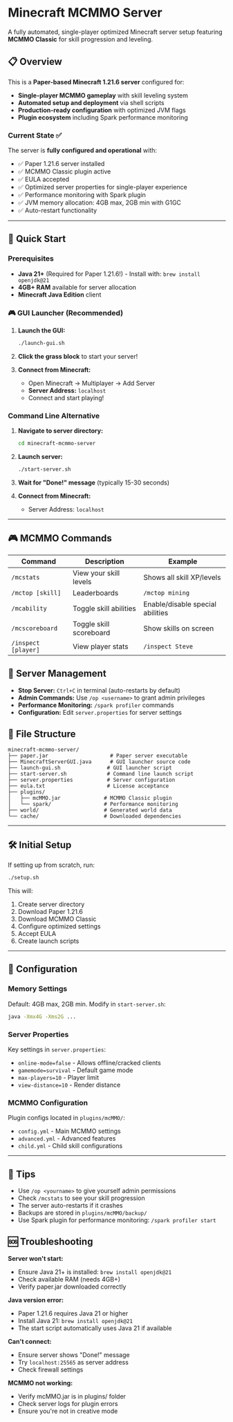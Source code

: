 # Minecraft MCMMO Server

A fully automated, single-player optimized Minecraft server setup featuring **MCMMO Classic** for skill progression and leveling.

## 📋 Overview

This is a **Paper-based Minecraft 1.21.6 server** configured for:
- **Single-player MCMMO gameplay** with skill leveling system
- **Automated setup and deployment** via shell scripts
- **Production-ready configuration** with optimized JVM flags
- **Plugin ecosystem** including Spark performance monitoring

### Current State ✅

The server is **fully configured and operational** with:
- ✅ Paper 1.21.6 server installed
- ✅ MCMMO Classic plugin active
- ✅ EULA accepted
- ✅ Optimized server properties for single-player experience
- ✅ Performance monitoring with Spark plugin
- ✅ JVM memory allocation: 4GB max, 2GB min with G1GC
- ✅ Auto-restart functionality

---

## 🚀 Quick Start

### Prerequisites
- **Java 21+** (Required for Paper 1.21.6!) - Install with: `brew install openjdk@21`
- **4GB+ RAM** available for server allocation
- **Minecraft Java Edition** client

### 🎮 GUI Launcher (Recommended)

1. **Launch the GUI:**
   ```bash
   ./launch-gui.sh
   ```

2. **Click the grass block** to start your server!

3. **Connect from Minecraft:**
   - Open Minecraft → Multiplayer → Add Server
   - **Server Address:** `localhost`
   - Connect and start playing!

### Command Line Alternative

1. **Navigate to server directory:**
   ```bash
   cd minecraft-mcmmo-server
   ```

2. **Launch server:**
   ```bash
   ./start-server.sh
   ```

3. **Wait for "Done!" message** (typically 15-30 seconds)

4. **Connect from Minecraft:**
   - Server Address: `localhost`

---

## 🎮 MCMMO Commands

| Command | Description | Example |
|---------|-------------|---------|
| `/mcstats` | View your skill levels | Shows all skill XP/levels |
| `/mctop [skill]` | Leaderboards | `/mctop mining` |
| `/mcability` | Toggle skill abilities | Enable/disable special abilities |
| `/mcscoreboard` | Toggle skill scoreboard | Show skills on screen |
| `/inspect [player]` | View player stats | `/inspect Steve` |

## 🔧 Server Management

- **Stop Server:** `Ctrl+C` in terminal (auto-restarts by default)
- **Admin Commands:** Use `/op <username>` to grant admin privileges
- **Performance Monitoring:** `/spark profiler` commands
- **Configuration:** Edit `server.properties` for server settings

## 📁 File Structure

```
minecraft-mcmmo-server/
├── paper.jar                    # Paper server executable
├── MinecraftServerGUI.java      # GUI launcher source code
├── launch-gui.sh               # GUI launcher script
├── start-server.sh             # Command line launch script
├── server.properties           # Server configuration
├── eula.txt                    # License acceptance
├── plugins/
│   ├── mcMMO.jar              # MCMMO Classic plugin
│   └── spark/                 # Performance monitoring
├── world/                     # Generated world data
└── cache/                     # Downloaded dependencies
```

---

## 🛠️ Initial Setup

If setting up from scratch, run:

```bash
./setup.sh
```

This will:
1. Create server directory
2. Download Paper 1.21.6
3. Download MCMMO Classic
4. Configure optimized settings
5. Accept EULA
6. Create launch scripts

---

## 🔧 Configuration

### Memory Settings
Default: 4GB max, 2GB min. Modify in `start-server.sh`:
```bash
java -Xmx4G -Xms2G ...
```

### Server Properties
Key settings in `server.properties`:
- `online-mode=false` - Allows offline/cracked clients
- `gamemode=survival` - Default game mode
- `max-players=10` - Player limit
- `view-distance=10` - Render distance

### MCMMO Configuration
Plugin configs located in `plugins/mcMMO/`:
- `config.yml` - Main MCMMO settings
- `advanced.yml` - Advanced features
- `child.yml` - Child skill configurations

---

## 🎯 Tips

- Use `/op <yourname>` to give yourself admin permissions
- Check `/mcstats` to see your skill progression
- The server auto-restarts if it crashes
- Backups are stored in `plugins/mcMMO/backup/`
- Use Spark plugin for performance monitoring: `/spark profiler start`

## 🆘 Troubleshooting

**Server won't start:**
- Ensure Java 21+ is installed: `brew install openjdk@21`
- Check available RAM (needs 4GB+)
- Verify paper.jar downloaded correctly

**Java version error:**
- Paper 1.21.6 requires Java 21 or higher
- Install Java 21: `brew install openjdk@21`
- The start script automatically uses Java 21 if available

**Can't connect:**
- Ensure server shows "Done!" message
- Try `localhost:25565` as server address
- Check firewall settings

**MCMMO not working:**
- Verify mcMMO.jar is in plugins/ folder
- Check server logs for plugin errors
- Ensure you're not in creative mode 
